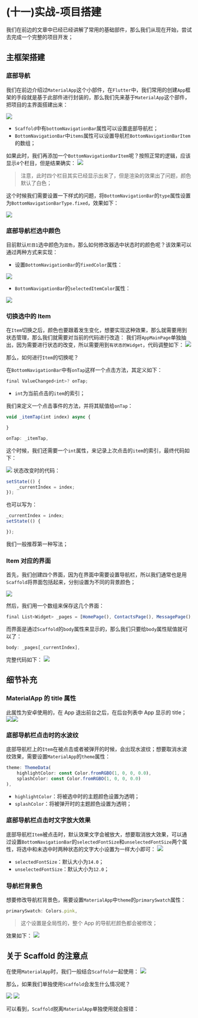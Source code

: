 # (十一)实战-项目搭建

我们在前边的文章中已经已经讲解了常用的基础部件，那么我们从现在开始，尝试去完成一个完整的项目开发；

## 主框架搭建

### 底部导航

我们在前边介绍过`MaterialApp`这个小部件，在`Flutter`中，我们常用的创建`App`框架的手段就是基于此部件进行封装的，那么我们先来基于`MaterialApp`这个部件，把项目的主界面搭建出来：

![](./static/e12a0007c3c245c9a34794c7e7f192fd~tplv-k3u1fbpfcp-zoom-in-crop-mark-1512-0-0-0.png)

- `Scaffold`中有`bottomNavigationBar`属性可以设置底部导航栏；
- `BottomNavigationBar`中`items`属性可以设置导航栏`BottomNavigationBarItem`的数组；

如果此时，我们再添加一个`BottomNavigationBarItem`呢？按照正常的逻辑，应该显示`4`个栏目，但是结果确实： ![](./static/d49afab63cae4ba789968f05bae12397~tplv-k3u1fbpfcp-zoom-in-crop-mark-1512-0-0-0.png)

> 注意，此时四个栏目其实已经显示出来了，但是渲染的效果出了问题，颜色默认了白色；

这个时候我们需要设置一下样式的问题，将`BottomNavigationBar`的`type`属性设置为`BottomNavigationBarType.fixed`，效果如下：

![](./static/c7ef636c767f42908ac30c49047ad1b0~tplv-k3u1fbpfcp-zoom-in-crop-mark-1512-0-0-0.png)

### 底部导航栏选中颜色

目前默认`栏目1`选中颜色为`蓝色`，那么如何修改器选中状态时的颜色呢？该效果可以通过两种方式来实现：

- 设置`BottomNavigationBar`的`fixedColor`属性：

![](./static/46cfb76be1f34108974df52222ed5ea2~tplv-k3u1fbpfcp-zoom-in-crop-mark-1512-0-0-0.png)

- `BottomNavigationBar`的`selectedItemColor`属性：

![](./static/9cb5f78f7f49471182a50853914798e2~tplv-k3u1fbpfcp-zoom-in-crop-mark-1512-0-0-0.png)

### 切换选中的 Item

在`Item`切换之后，颜色也要跟着发生变化，想要实现这种效果，那么就需要用到状态管理，那么我们就需要对当前的代码进行改造： 我们将`AppMainPage`单独抽出，因为需要进行状态的改变，所以需要用到`有状态的Widget`，代码调整如下： ![](./static/71258f5c2b5040f9a1306823358e6e85~tplv-k3u1fbpfcp-zoom-in-crop-mark-1512-0-0-0.png)

那么，如何进行`Item`的切换呢？

在`BottomNavigationBar`中有`onTap`这样一个点击方法，其定义如下：

```js
final ValueChanged<int>? onTap;
```

- `int`为当前点击的`item`的索引；

我们来定义一个点击事件的方法，并将其赋值给`onTap`：

```js
void _itemTap(int index) async {

}

onTap: _itemTap,
```

这个时候，我们还需要一个`int`属性，来记录上次点击的`item`的索引，最终代码如下：

![](./static/3077ffa7b1b0416897a8fd55e74da197~tplv-k3u1fbpfcp-zoom-in-crop-mark-1512-0-0-0.png) 状态改变时的代码：

```js
setState(() {
	_currentIndex = index;
});
```

也可以写为：

```js
_currentIndex = index;
setState(() {

});
```

我们一般推荐第一种写法；

### Item 对应的界面

首先，我们创建四个界面，因为在界面中需要设置导航栏，所以我们通常也是用`Scaffold`将界面包括起来，分别设置为不同的背景颜色；

![](./static/771fe6c80847434a95566fe3556227f9~tplv-k3u1fbpfcp-zoom-in-crop-mark-1512-0-0-0.png)

然后，我们用一个数组来保存这几个界面：

```js
final List<Widget> _pages = [HomePage(), ContactsPage(), MessagePage(), MinePage()];
```

而界面是通过`Scaffold`的`body`属性来显示的，那么我们只要给`body`属性赋值就可以了：

```js
body: _pages[_currentIndex],
```

完整代码如下： ![](./static/efee7b43dda9421e84138f8ac8d86a54~tplv-k3u1fbpfcp-zoom-in-crop-mark-1512-0-0-0.png)

## 细节补充

### MaterialApp 的 title 属性

此属性为安卓使用的，在 App 退出前台之后，在后台列表中 App 显示的 title； ![](./static/873af89b9ba747e899dd77290d18d7f9~tplv-k3u1fbpfcp-zoom-in-crop-mark-1512-0-0-0.png)![](./static/f2b434f067ef4ab19877ecbea50e1572~tplv-k3u1fbpfcp-zoom-in-crop-mark-1512-0-0-0.png)

### 底部导航栏点击时的水波纹

底部导航栏上的`Item`在被点击或者被弹开的时候，会出现水波纹；想要取消水波纹效果，需要设置`MaterialApp`的`theme`属性：

```js
theme: ThemeData(
	highlightColor: const Color.fromRGBO(1, 0, 0, 0.0),
	splashColor: const Color.fromRGBO(1, 0, 0, 0.0)
),
```

- `highlightColor`：将被选中时的主题颜色设置为透明；
- `splashColor`：将被弹开时的主题颜色设置为透明；

### 底部导航栏点击时文字放大效果

底部导航栏`Item`被点击时，默认效果文字会被放大，想要取消放大效果，可以通过设置`BottomNavigationBar`的`selectedFontSize`和`unselectedFontSize`两个属性，将选中和未选中时两种状态的文字大小设置为一样大小即可： ![](./static/633350a2efa74cb5b6e9202a350f65c8~tplv-k3u1fbpfcp-zoom-in-crop-mark-1512-0-0-0.png)

- `selectedFontSize`：默认大小为`14.0`；
- `unselectedFontSize`：默认大小为`12.0`；

### 导航栏背景色

想要修改导航栏背景色，需要设置`MaterialApp`中`theme`的`primarySwatch`属性：

```js
primarySwatch: Colors.pink,
```

> 这个设置是全局性的，整个 App 的导航栏颜色都会被修改；

效果如下： ![](./static/09aea1df9bec4f3298f6a3429c149ee3~tplv-k3u1fbpfcp-zoom-in-crop-mark-1512-0-0-0.png)

## 关于 Scaffold 的注意点

在使用`MaterialApp`时，我们一般结合`Scaffold`一起使用： ![](./static/4687e81324364067a3ea02018a5c5064~tplv-k3u1fbpfcp-zoom-in-crop-mark-1512-0-0-0.png)

那么，如果我们单独使用`Scaffold`会发生什么情况呢？

![](./static/a5687d9f37e44407b91e7058ba280094~tplv-k3u1fbpfcp-zoom-in-crop-mark-1512-0-0-0.png) ![](./static/296cbf2a45f749bc81b6f0b83752b778~tplv-k3u1fbpfcp-zoom-in-crop-mark-1512-0-0-0.png)

可以看到，`Scaffold`脱离`MaterialApp`单独使用就会报错：
